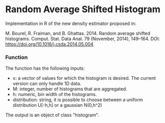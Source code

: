 # Random Average Shifted Histogram

Implementation in R of the new density estimator proposed in:

M. Bourel, R. Fraiman, and B. Ghattas. 2014. Random average shifted histograms. Comput. Stat. Data Anal. 79 (November, 2014), 149–164. DOI: https://doi.org/10.1016/j.csda.2014.05.004

### Function

The function has the following inputs:

- x: a vector of values for which the histogram is desired. The current version can only handle 1D data.  
- M: integer, number of histograms that are aggregated.  
- h: numeric, bin width of the histograms.
- distribution: string, it is possible to choose between a uniform distribution U[-h,h] or a gaussian N(0,h^2)  

The output is an object of class "histogram".
